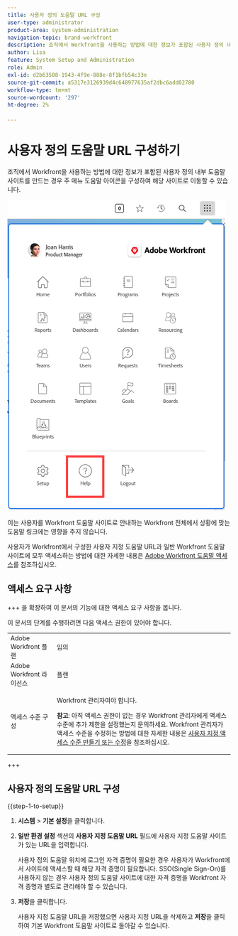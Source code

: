 ```yaml
---
title: 사용자 정의 도움말 URL 구성
user-type: administrator
product-area: system-administration
navigation-topic: brand-workfront
description: 조직에서 Workfront을 사용하는 방법에 대한 정보가 포함된 사용자 정의 내부 도움말 사이트를 만드는 경우 주 메뉴 도움말 아이콘을 구성하여 해당 사이트로 이동할 수 있습니다.
author: Lisa
feature: System Setup and Administration
role: Admin
exl-id: d2b63508-1943-4f9e-888e-8f1bfb54c33e
source-git-commit: a5317e3126939d4c648977635af2dbc6add02780
workflow-type: tm+mt
source-wordcount: '297'
ht-degree: 2%

---
```


# 사용자 정의 도움말 URL 구성하기

조직에서 Workfront을 사용하는 방법에 대한 정보가 포함된 사용자 정의 내부 도움말 사이트를 만드는 경우 주 메뉴 도움말 아이콘을 구성하여 해당 사이트로 이동할 수 있습니다.

![](assets/custom-help-button.png)

이는 사용자를 Workfront 도움말 사이트로 안내하는 Workfront 전체에서 상황에 맞는 도움말 링크에는 영향을 주지 않습니다.

사용자가 Workfront에서 구성한 사용자 지정 도움말 URL과 일반 Workfront 도움말 사이트에 모두 액세스하는 방법에 대한 자세한 내용은 [Adobe Workfront 도움말 액세스](/help/quicksilver/workfront-basics/navigate-workfront/workfront-navigation/access-workfront-help.md)를 참조하십시오.

## 액세스 요구 사항

+++ 을 확장하여 이 문서의 기능에 대한 액세스 요구 사항을 봅니다.

이 문서의 단계를 수행하려면 다음 액세스 권한이 있어야 합니다.

<table style="table-layout:auto"> 
 <col> 
 <col> 
 <tbody> 
  <tr> 
   <td role="rowheader">Adobe Workfront 플랜</td> 
   <td>임의</td> 
  </tr> 
  <tr> 
   <td role="rowheader">Adobe Workfront 라이선스</td> 
   <td>플랜</td> 
  </tr> 
  <tr> 
   <td role="rowheader">액세스 수준 구성</td> 
   <td> <p>Workfront 관리자여야 합니다.</p> <p><b>참고</b>: 아직 액세스 권한이 없는 경우 Workfront 관리자에게 액세스 수준에 추가 제한을 설정했는지 문의하세요. Workfront 관리자가 액세스 수준을 수정하는 방법에 대한 자세한 내용은 <a href="../../../administration-and-setup/add-users/configure-and-grant-access/create-modify-access-levels.md" class="MCXref xref">사용자 지정 액세스 수준 만들기 또는 수정</a>을 참조하십시오.</p> </td> 
  </tr> 
 </tbody> 
</table>

+++

## 사용자 정의 도움말 URL 구성

{{step-1-to-setup}}

1. **시스템** > **기본 설정**&#x200B;을 클릭합니다.
1. **일반 환경 설정** 섹션의 **사용자 지정 도움말 URL** 필드에 사용자 지정 도움말 사이트가 있는 URL을 입력합니다.

   사용자 정의 도움말 위치에 로그인 자격 증명이 필요한 경우 사용자가 Workfront에서 사이트에 액세스할 때 해당 자격 증명이 필요합니다. SSO(Single Sign-On)를 사용하지 않는 경우 사용자 정의 도움말 사이트에 대한 자격 증명을 Workfront 자격 증명과 별도로 관리해야 할 수 있습니다.

1. **저장**&#x200B;을 클릭합니다.

   사용자 지정 도움말 URL을 저장했으면 사용자 지정 URL을 삭제하고 **저장**&#x200B;을 클릭하여 기본 Workfront 도움말 사이트로 돌아갈 수 있습니다.
